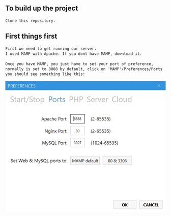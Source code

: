 ## To build up the project
```
Clone this repository.
```
## First things first
```
First we need to get running our server. 
I used MAMP with Apache. If you dont have MAMP, download it.

Once you have MAMP, you just have to set your port of preference, normally is set to 8888 by default, click on 'MAMP'/Preferences/Ports you should see something like this:
```
![mamp](./exampleImages/mampExample.jpg)